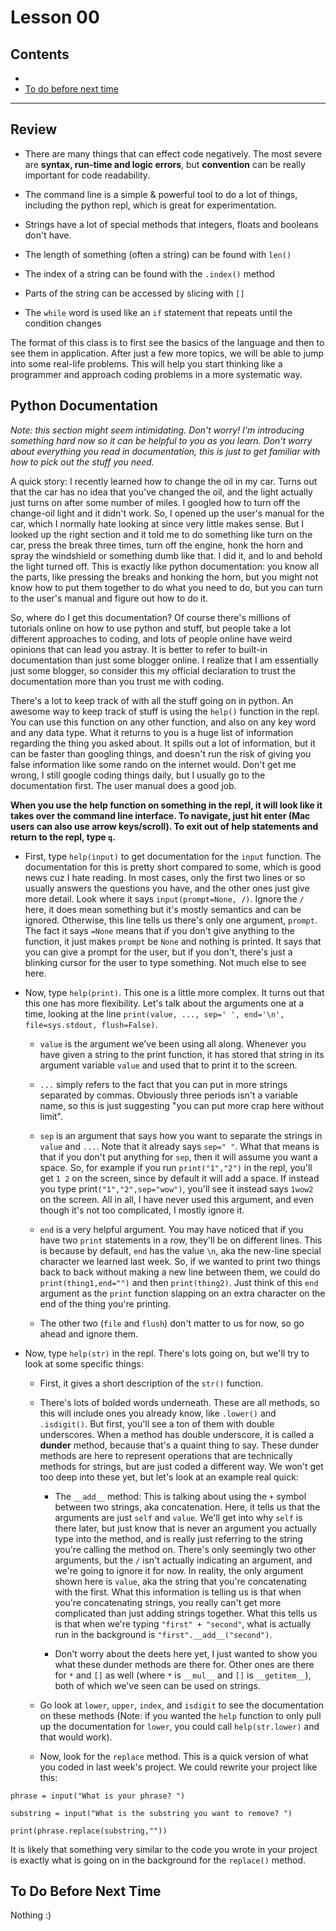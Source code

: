 
# Lesson 00

## Contents
- []()
- [To do before next time](#to-do-before-next-time)

---

## Review


- There are many things that can effect code negatively. The most severe are **syntax, run-time and logic errors**, but **convention** can be really important for code readability.

- The command line is a simple & powerful tool to do a lot of things, including the python repl, which is great for experimentation.

- Strings have a lot of special methods that integers, floats and booleans don't have.

- The length of something (often a string) can be found with `len()`

- The index of a string can be found with the `.index()` method

- Parts of the string can be accessed by slicing with `[]`

- The `while` word is used like an `if` statement that repeats until the condition changes

The format of this class is to first see the basics of the language and then to see them in application. After just a few more topics, we will be able to jump into some real-life problems. This will help you start thinking like a programmer and approach coding problems in a more systematic way.

## Python Documentation
*Note: this section might seem intimidating. Don't worry! I'm introducing something hard now so it can be helpful to you as you learn. Don't worry about everything you read in documentation, this is just to get familiar with how to pick out the stuff you need.*

A quick story: I recently learned how to change the oil in my car. Turns out that the car has no idea that you've changed the oil, and the light actually just turns on after some number of miles. I googled how to turn off the change-oil light and it didn't work. So, I opened up the user's manual for the car, which I normally hate looking at since very little makes sense. But I looked up the right section and it told me to do something like turn on the car, press the break three times, turn off the engine, honk the horn and spray the windshield or something dumb like that. I did it, and lo and behold the light turned off. This is exactly like python documentation: you know all the parts, like pressing the breaks and honking the horn, but you might not know how to put them together to do what you need to do, but you can turn to the user's manual and figure out how to do it.

So, where do I get this documentation? Of course there's millions of tutorials online on how to use python and stuff, but people take a lot different approaches to coding, and lots of people online have weird opinions that can lead you astray. It is better to refer to built-in documentation than just some blogger online. I realize that I am essentially just some blogger, so consider this my official declaration to trust the documentation more than you trust me with coding.

There's a lot to keep track of with all the stuff going on in python. An awesome way to keep track of stuff is using the `help()` function in the repl. You can use this function on any other function, and also on any key word and any data type. What it returns to you is a huge list of information regarding the thing you asked about. It spills out a lot of information, but it can be faster than googling things, and doesn't run the risk of giving you false information like some rando on the internet would. Don't get me wrong, I still google coding things daily, but I usually go to the documentation first. The user manual does a good job.

**When you use the help function on something in the repl, it will look like it takes over the command line interface. To navigate, just hit enter (Mac users can also use arrow keys/scroll).  To exit out of help statements and return to the repl, type `q`.**

- First, type `help(input)` to get documentation for the `input` function. The documentation for this is pretty short compared to some, which is good news cuz I hate reading. In most cases, only the first two lines or so usually answers the questions you have, and the other ones just give more detail. Look where it says `input(prompt=None, /)`. Ignore the `/` here, it does mean something but it's mostly semantics and can be ignored. Otherwise, this line tells us there's only one argument, `prompt`. The fact it says `=None` means that if you don't give anything to the function, it just makes `prompt` be `None` and nothing is printed. It says that you can give a prompt for the user, but if you don't, there's just a blinking cursor for the user to type something. Not much else to see here.

- Now, type `help(print)`.  This one is a little more complex. It turns out that this one has more flexibility. Let's talk about the arguments one at a time, looking at the line `print(value, ..., sep=' ', end='\n', file=sys.stdout, flush=False)`.

    - `value` is the argument we've been using all along. Whenever you have given a string to the print function, it has stored that string in its argument variable `value` and used that to print it to the screen.

    - `...` simply refers to the fact that you can put in more strings separated by commas. Obviously three periods isn't a variable name, so this is just suggesting "you can put more crap here without limit".

    - `sep` is an argument that says how you want to separate the strings in `value` and `...`. Note that it already says `sep=" "`. What that means is that if you don't put anything for `sep`, then it will assume you want a space. So, for example if you run `print("1","2")` in the repl, you'll get `1 2` on the screen, since by default it will add a space. If instead you type print`("1","2",sep="wow")`, you'll see it instead says `1wow2` on the screen. All in all, I have never used this argument, and even though it's not too complicated, I mostly ignore it.

    - `end` is a very helpful argument. You may have noticed that if you have two `print` statements in a row, they'll be on different lines. This is because by default, `end` has the value `\n`, aka the new-line special character we learned last week. So, if we wanted to print two things back to back without making a new line between them, we could do `print(thing1,end="")` and then `print(thing2)`. Just think of this `end` argument as the `print` function slapping on an extra character on the end of the thing you're printing.

    - The other two (`file` and `flush`) don't matter to us for now, so go ahead and ignore them.

- Now, type `help(str)` in the repl. There's lots going on, but we'll try to look at some specific things:

    - First, it gives a short description of the `str()` function.

    - There's lots of bolded words underneath. These are all methods, so this will include ones you already know, like `.lower()` and `.isdigit()`. But first, you'll see a ton of them with double underscores. When a method has double underscore, it is called a **dunder** method, because that's a quaint thing to say. These dunder methods are here to represent operations that are technically methods for strings, but are just coded a different way. We won't get too deep into these yet, but let's look at an example real quick:

        - The `__add__` method: This is talking about using the `+` symbol between two strings, aka concatenation. Here, it tells us that the arguments are just `self` and `value`. We'll get into why `self` is there later, but just know that is never an argument you actually type into the method, and is really just referring to the string you're calling the method on. There's only seemingly two other arguments, but the `/` isn't actually indicating an argument, and we're going to ignore it for now. In reality, the only argument shown here is `value`, aka the string that you're concatenating with the first. What this information is telling us is that when you're concatenating strings, you really can't get more complicated than just adding strings together. What this tells us is that when we're typing `"first" + "second"`, what is actually run in the background is `"first".__add__("second")`. 

        - Don't worry about the deets here yet, I just wanted to show you what these dunder methods are there for. Other ones are there for `*` and `[]` as well (where `*` is `__mul__` and `[]` is `__getitem__`), both of which we've seen can be used on strings.

    - Go look at `lower`, `upper`, `index`, and `isdigit` to see the documentation on these methods (Note: if you wanted the `help` function to only pull up the documentation for `lower`, you could call `help(str.lower)` and that would work).

    - Now, look for the `replace` method. This is a quick version of what you coded in last week's project. We could rewrite your project like this:

```
phrase = input("What is your phrase? ")

substring = input("What is the substring you want to remove? ")

print(phrase.replace(substring,""))
```

It is likely that something very similar to the code you wrote in your project is exactly what is going on in the background for the `replace()` method.

## To Do Before Next Time

Nothing :)


